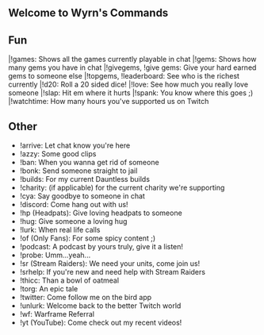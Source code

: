 ## Welcome to Wyrn's Commands

## Fun

|!games: Shows all the games currently playable in chat
|!gems: Shows how many gems you have in chat
|!givegems, !give gems: Give your hard earned gems to someone else
|!topgems, !leaderboard: See who is the richest currently
|!d20: Roll a 20 sided dice!
|!love: See how much you really love someone
|!slap: Hit em where it hurts
|!spank: You know where this goes ;)
|!watchtime: How many hours you've supported us on Twitch

## Other

- !arrive: Let chat know you're here
- !azzy: Some good clips
- !ban: When you wanna get rid of someone
- !bonk: Send someone straight to jail
- !builds: For my current Dauntless builds
- !charity: (if applicable) for the current charity we're supporting
- !cya: Say goodbye to someone in chat
- !discord: Come hang out with us!
- !hp (Headpats): Give loving headpats to someone
- !hug: Give someone a loving hug
- !lurk: When real life calls
- !of (Only Fans): For some spicy content ;)
- !podcast: A podcast by yours truly, give it a listen!
- !probe: Umm...yeah...
- !sr (Stream Raiders): We need your units, come join us!
- !srhelp: If you're new and need help with Stream Raiders
- !thicc: Than a bowl of oatmeal
- !torg: An epic tale 
- !twitter: Come follow me on the bird app
- !unlurk: Welcome back to the better Twitch world
- !wf: Warframe Referral
- !yt (YouTube): Come check out my recent videos!

```markdown
